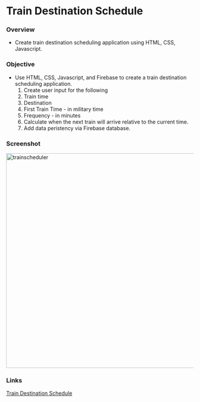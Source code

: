 # Train Destination Schedule

### Overview
* Create train destination scheduling application using HTML, CSS, Javascript.

### Objective
* Use HTML, CSS, Javascript, and Firebase to create a train destination scheduling application.
  1. Create user input for the following
    1. Train time
    2. Destination
    3. First Train Time - in military time
    4. Frequency - in minutes
  2. Calculate when the next train will arrive relative to the current time.
  3. Add data peristency via Firebase database.  
  
### Screenshot
<img width="576" alt="trainscheduler" src="https://cloud.githubusercontent.com/assets/18523345/20654314/def92bb0-b4cc-11e6-8d2b-5773d6e6549a.png">

### Links
[Train Destination Schedule](https://pacific-eyrie-98438.herokuapp.com)
